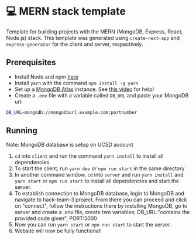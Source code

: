 # 💻 MERN stack template

Template for building projects with the MERN (MongoDB, Express, React, Node.js) stack.
This template was generated using `create-next-app` and `express-generator` for the
client and server, respectively.

## Prerequisites

- Install Node and npm [here](https://nodejs.org/en/download/)
- Install `yarn` with the command `npm install -g yarn`
- Set up a [MongoDB Atlas](https://www.mongodb.com/) instance. See [this video](https://www.youtube.com/watch?v=CcOL5h_ZFJM) for help!
- Create a `.env` file with a variable called `DB_URL` and paste your MongoDB url:

```bash
DB_URL=mongodb://mongodburl.example.com:portnumber
```

## Running
Note: MongoDB database is setup on UCSD account

1. `cd` into `client` and run the command `yarn install` to install all dependencies
2. To start the client, run `yarn dev` or `npm run start` in the same directory
3. In another command window, `cd` into `server` and run `yarn install` and `yarn start`
   or `npm run start` to install all dependencies and start the server.
4. To establish connection to MongoDB database, login to MongoDB and navigate to 
hack-team-3 project. From there you can proceed and click on "connect",
follow the instructions there by installing MongoDB, go to server and create a .env file,
create two variables; DB_URL:"contains the provided code given", PORT:5000
5. Now you can run `yarn start`
   or `npm run start` to start the server.
6. Website will now be fully functional!
